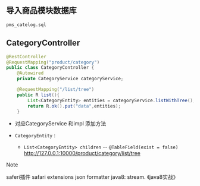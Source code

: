 ## 导入商品模块数据库

	pms_catelog.sql

## CategoryController
```java
@RestController
@RequestMapping("product/category")
public class CategoryController {
    @Autowired
    private CategoryService categoryService;

    @RequestMapping("/list/tree")
    public R list(){
        List<CategoryEntity> entities = categoryService.listWithTree();
        return R.ok().put("data",entities);
    }
```

- 对应CategoryService 和impl 添加方法

- `CategoryEntity` : 
	- `List<CategoryEntity> children` -- `@TableField(exist = false)`
http://127.0.0.1:10000/product/category/list/tree

>[!note]
>saferi插件 safari extensions json formatter
>java8: stream. 《java8实战》